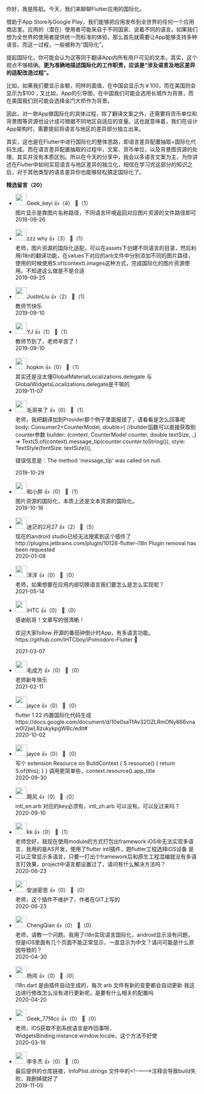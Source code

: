 你好，我是陈航。今天，我们来聊聊Flutter应用的国际化。

借助于App Store与Google Play，我们能够把应用发布到全世界的任何一个应用商店里。应用的（潜在）使用者可能来自于不同国家、说着不同的语言。如果我们想为全世界的使用者提供统一而标准的体验，那么首先就需要让App能够支持多种语言。而这一过程，一般被称为“国际化”。

提起国际化，你可能会认为这等同于翻译App内所有用户可见的文本。其实，这个观点不够精确。**更为准确地描述国际化的工作职责，应该是“涉及语言及地区差异的适配改造过程”。**

比如，如果我们要显示金额，同样的面值，在中国会显示为￥100，而在美国则会显示为$100；又比如，App的引导图，在中国我们可能会选用长城作为背景，而在美国我们则可能会选择金门大桥作为背景。

因此，对一款App做国际化的具体过程，除了翻译文案之外，还需要将货币单位和背景图等资源也设计成可根据不同地区自适应的变量。这也就意味着，我们在设计App架构时，需要提前将语言与地区的差异部分独立出来。

其实，这也是在Flutter中进行国际化的整体思路，即语言差异配置抽取+国际化代码生成。而在语言差异配置抽取的过程中，文案、货币单位，以及背景图资源的处理，其实并没有本质区别。所以在今天的分享中，我会以多语言文案为主，为你讲述在Flutter中如何实现语言与地区差异的独立化，相信在学习完这部分的知识之后，对于其他类型的语言差异你也能够轻松搞定国际化了。
<div><strong>精选留言（20）</strong></div><ul>
<li><img src="https://thirdwx.qlogo.cn/mmopen/vi_32/Q0j4TwGTfTJEDNglUOrnn3bWOByASEZjMSGZl9EEiby6Z2hfQdCFLuP2FbphsEbSGEQyA1VmmhwqCPiaiaguHMoZQ/132" width="30px"><span>Geek_keyi</span> 👍（4） 💬（1）<div>图片显示是靠图片名称路径，不同语言环境返回对应图片资源的文件路径即可</div>2019-09-26</li><br/><li><img src="https://static001.geekbang.org/account/avatar/00/11/2e/7b/93adc84c.jpg" width="30px"><span>zzz why</span> 👍（3） 💬（1）<div>老师，图片资源的国际化适配，可以在assets下创建不同语言的目录，然后利用i18n的翻译功能，在values下对应的arb文件中分别添加不同的图片路径，使用的时候使用S.of(context).images这种方式，完成国际化的图片资源使用。不知道这么做是不是合适</div>2019-09-25</li><br/><li><img src="https://static001.geekbang.org/account/avatar/00/10/70/8b/89b06343.jpg" width="30px"><span>JustinLiu</span> 👍（2） 💬（1）<div>教师节快乐</div>2019-09-10</li><br/><li><img src="https://static001.geekbang.org/account/avatar/00/0f/e5/08/dfda5266.jpg" width="30px"><span>YJ</span> 👍（1） 💬（1）<div>教师节到了，老师辛苦了！</div>2019-09-10</li><br/><li><img src="http://thirdwx.qlogo.cn/mmopen/vi_32/Y3I7p9ry5Vo3CpSL5tETO77M9ibYmKWcVmKW2uc72UcAM7jrEEwLibnuDCriatwsmGmZWvMCricjgNBNDXUKX4qu6Q/132" width="30px"><span>hopkin</span> 👍（0） 💬（1）<div>其实还是没太懂GlobalMaterialLocalizations.delegate 与 GlobalWidgetsLocalizations.delegate是干嘛的</div>2019-11-07</li><br/><li><img src="https://static001.geekbang.org/account/avatar/00/15/6e/23/9fce5f72.jpg" width="30px"><span>毛哥来了</span> 👍（0） 💬（1）<div>老师，我把翻译加到Provider那个例子里面报错了，请看看是怎么回事呢
body: Consumer2&lt;CounterModel, double&gt;(
          &#47;&#47;builder函数可以直接获取到counter参数
          builder: (context, CounterModel counter, double textSize, _) =&gt;
              Text(S.of(context).message_tip(counter.counter.toString()), style: TextStyle(fontSize: textSize))),

错误信息是：The method &#39;message_tip&#39; was called on null.</div>2019-10-29</li><br/><li><img src="https://static001.geekbang.org/account/avatar/00/12/04/37/aa04f997.jpg" width="30px"><span>和小胖</span> 👍（0） 💬（1）<div>图片资源的国际化，本质上还是文本资源的国际化。</div>2019-10-16</li><br/><li><img src="https://static001.geekbang.org/account/avatar/00/10/28/d0/abb7bfe3.jpg" width="30px"><span>迷茫的2月27</span> 👍（2） 💬（5）<div>现在的android studio已经无法搜索到这个插件了
http:&#47;&#47;plugins.jetbrains.com&#47;plugin&#47;10128-flutter-i18n
Plugin removal has been requested</div>2020-01-08</li><br/><li><img src="https://static001.geekbang.org/account/avatar/00/16/15/5c/ada87645.jpg" width="30px"><span>洋洋</span> 👍（0） 💬（0）<div>老师，如果想要在应用内部切换语言我们要怎么是怎么实现呢？</div>2021-05-14</li><br/><li><img src="https://static001.geekbang.org/account/avatar/00/0f/ff/d3/f249eefe.jpg" width="30px"><span>iHTC</span> 👍（0） 💬（0）<div>感谢航哥！文章写的很清晰！

欢迎大家follow 开源的番茄钟倒计时App，有多语言功能。https:&#47;&#47;github.com&#47;iHTCboy&#47;iPomodoro-Flutter 🥳</div>2021-03-07</li><br/><li><img src="https://static001.geekbang.org/account/avatar/00/16/44/59/b607b8c0.jpg" width="30px"><span>毛成方</span> 👍（0） 💬（0）<div>老师新年快乐 </div>2021-02-11</li><br/><li><img src="http://thirdwx.qlogo.cn/mmopen/vi_32/DYAIOgq83epk6XJfVGqsW1b5oiatsuvSRkCF4yo2KxSUSf5LHRRTbuCPKJrRiblqRbMZBuicQMgDTO1bRp6vXW7Lg/132" width="30px"><span>jayce</span> 👍（0） 💬（0）<div>flutter 1.22 内置国际化代码生成
https:&#47;&#47;docs.google.com&#47;document&#47;d&#47;10e0saTfAv32OZLRmONy866vnaw0I2jwL8zukykpgWBc&#47;edit#</div>2020-10-02</li><br/><li><img src="http://thirdwx.qlogo.cn/mmopen/vi_32/DYAIOgq83epk6XJfVGqsW1b5oiatsuvSRkCF4yo2KxSUSf5LHRRTbuCPKJrRiblqRbMZBuicQMgDTO1bRp6vXW7Lg/132" width="30px"><span>jayce</span> 👍（0） 💬（0）<div>写个
extension Resource on BuildContext {
  S resource() {
    return S.of(this);
  }
}
调用更简单些，context.resource().app_title</div>2020-09-30</li><br/><li><img src="https://static001.geekbang.org/account/avatar/00/0f/5a/75/4e0d7419.jpg" width="30px"><span>飓风</span> 👍（0） 💬（0）<div>intl_en.arb 对应的key必须有，intl_zh.arb 可以没有。可以反过来吗？</div>2020-09-10</li><br/><li><img src="https://static001.geekbang.org/account/avatar/00/18/57/0e/0e9b3c3d.jpg" width="30px"><span>kk</span> 👍（0） 💬（1）<div>老师您好，我现在使用module的方式打包出framework iOS中无法实现多语言，我用的是AS开发，使用了flutter intl插件，跑flutter工程选择iOS设备 是可以正常显示多语言，只要一打出个framework后和原生工程混编就没有多语言打效果，project中语言都设置过了，请问有什么解决方法吗？</div>2020-06-23</li><br/><li><img src="https://static001.geekbang.org/account/avatar/00/14/51/9b/ccea47d9.jpg" width="30px"><span>安迪密恩</span> 👍（0） 💬（0）<div>老师，这个插件不维护了，作者在GIT上写的</div>2020-06-23</li><br/><li><img src="https://static001.geekbang.org/account/avatar/00/0f/49/f6/d274a39c.jpg" width="30px"><span>ChengQian</span> 👍（0） 💬（0）<div>老师，请教一个问题。我用了i18n实现语言国际化，android显示没有问题，但是iOS里面有几个页面不能正常显示，一直显示为中文？请问可能是什么原因导致的？</div>2020-04-30</li><br/><li><img src="https://static001.geekbang.org/account/avatar/00/0f/9e/3c/0e2a08b1.jpg" width="30px"><span>杨闯</span> 👍（0） 💬（0）<div>i18n.dart 是由插件自动生成的，每次 arb 文件有新的变更都会自动更新  我这边进行修改怎么没有进行更新呢，是要有什么相关的配置吗</div>2020-04-20</li><br/><li><img src="http://thirdwx.qlogo.cn/mmopen/vi_32/DYAIOgq83erGLUqIRJ2gJdzOibDqMg9gAhsiavmkK21T7myaAGVIplNibbcpGWTach3iaX4zR46BpuuApdcxDvkEibg/132" width="30px"><span>Geek_77f4cc</span> 👍（0） 💬（0）<div>老师，IOS获取不到系统语言是咋回事呀，WidgetsBinding.instance.window.locale，这个方法不好使</div>2020-03-19</li><br/><li><img src="https://static001.geekbang.org/account/avatar/00/11/b2/7a/d7c26cf2.jpg" width="30px"><span>李冬杰</span> 👍（0） 💬（0）<div>最后提供的仓库链接，InfoPlist.strings 文件中的&lt;!----&gt;注释会导致build失败，我删掉就好了</div>2019-11-05</li><br/>
</ul>